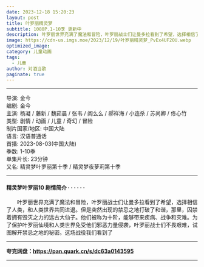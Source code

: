 ```yaml
---
date: 2023-12-18 15:20:23
layout: post
title: 叶罗丽精灵梦
subtitle: 1080P.1-10季 更新中
description: 叶罗丽世界充满了魔法和冒险，叶罗丽战士们让曼多拉看到了希望，选择相信了人类，和人类世界共同进退。但是突然出现的禁忌之地打破了和谐，那里，囚禁着拥有毁灭之力的远古大仙子。他们被称为十阶，能够带来疾病、战争和灾难...
image: https://cdn-us.imgs.moe/2023/12/19/叶罗丽精灵梦_PvEx4UF2OU.webp
optimized_image: 
category: 儿童动画
tags:
  - 儿童
author: 对酒当歌
paginate: true
---
```


---

导演: 金今  
编剧: 金今  
主演: 杨凝 / 藤新 / 魏茹晨 / 张韦 / 阎么么 / 郝祥海 / 小连杀 / 苏尚卿 / 佟心竹  
类型: 剧情 / 动画 / 儿童 / 奇幻 / 冒险  
制片国家/地区: 中国大陆  
语言: 汉语普通话  
首播: 2023-08-03(中国大陆)  
季数: 1-10季  
单集片长: 23分钟  
又名: 精灵梦叶罗丽第十季 / 精灵梦夜萝莉第十季  

---

#### 精灵梦叶罗丽10 剧情简介 · · · · · ·

　　叶罗丽世界充满了魔法和冒险，叶罗丽战士们让曼多拉看到了希望，选择相信了人类，和人类世界共同进退。但是突然出现的禁忌之地打破了和谐，那里，囚禁着拥有毁灭之力的远古大仙子。他们被称为十阶，能够带来疾病、战争和灾难。为了保护叶罗丽仙境和人类世界免受他们邪恶力量侵袭，叶罗丽战士们不畏艰难，试图解开禁忌之地的秘密。这场战役我们看到了

---

**夸克网盘：<https://pan.quark.cn/s/dc63a0143595>**

---
